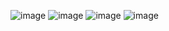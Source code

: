 ![image](https://github.com/666Mint666/Modsen-http/assets/109866867/c40f6b18-aef5-4955-b65c-3792fc6bea96)
![image](https://github.com/666Mint666/Modsen-http/assets/109866867/b660e307-0d4b-4a41-9400-de9422e71b67)
![image](https://github.com/666Mint666/Modsen-http/assets/109866867/67b25710-5c16-4749-801d-d4c162c9145f)
![image](https://github.com/666Mint666/Modsen-http/assets/109866867/ef980809-c7c0-4d7a-8d59-61158380929b)

